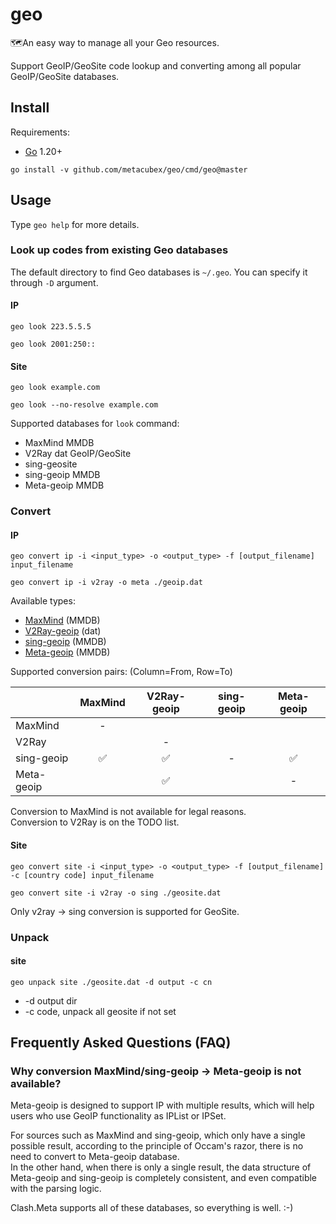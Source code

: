# geo

🗺An easy way to manage all your Geo resources.

Support GeoIP/GeoSite code lookup and converting among all popular GeoIP/GeoSite databases.

## Install

Requirements:

- [Go](https://go.dev) 1.20+

```shell
go install -v github.com/metacubex/geo/cmd/geo@master
```

## Usage

Type `geo help` for more details.

### Look up codes from existing Geo databases

The default directory to find Geo databases is
`~/.geo`. You can specify it through `-D` argument.

#### IP

```shell
geo look 223.5.5.5
```

```shell
geo look 2001:250::
```

#### Site

```shell
geo look example.com
```

```shell
geo look --no-resolve example.com
```

Supported databases for `look` command:

- MaxMind MMDB
- V2Ray dat GeoIP/GeoSite
- sing-geosite
- sing-geoip MMDB
- Meta-geoip MMDB

### Convert

#### IP

```shell
geo convert ip -i <input_type> -o <output_type> -f [output_filename] input_filename
```

```shell
geo convert ip -i v2ray -o meta ./geoip.dat
```

Available types:

- [MaxMind](https://github.com/Dreamacro/maxmind-geoip) (MMDB)
- [V2Ray-geoip](https://github.com/v2fly/geoip) (dat)
- [sing-geoip](https://github.com/SagerNet/sing-geoip) (MMDB)
- [Meta-geoip](https://github.com/MetaCubeX/meta-rules-dat) (MMDB)

Supported conversion pairs: (Column=From, Row=To)

|            | MaxMind | V2Ray-geoip | sing-geoip | Meta-geoip |
| ---------- | :-----: | :---------: | :--------: | :--------: |
| MaxMind    |    -    |             |            |            |
| V2Ray      |         |      -      |            |            |
| sing-geoip |   ✅    |     ✅      |     -      |     ✅     |
| Meta-geoip |         |     ✅      |            |     -      |

Conversion to MaxMind is not available for legal reasons.  
Conversion to V2Ray is on the TODO list.

#### Site

```shell
geo convert site -i <input_type> -o <output_type> -f [output_filename] -c [country code] input_filename
```

```shell
geo convert site -i v2ray -o sing ./geosite.dat
```

Only v2ray -> sing conversion is supported for GeoSite.

### Unpack

#### site

```shell
geo unpack site ./geosite.dat -d output -c cn
```

- -d output dir
- -c code, unpack all geosite if not set

## Frequently Asked Questions (FAQ)

### Why conversion MaxMind/sing-geoip -> Meta-geoip is not available?

Meta-geoip is designed to support IP with multiple results,
which will help users who use GeoIP functionality as IPList or IPSet.

For sources such as MaxMind and sing-geoip, which only have a single possible result,
according to the principle of Occam's razor, there is no need to convert to Meta-geoip database.  
In the other hand, when there is only a single result,
the data structure of Meta-geoip and sing-geoip is completely consistent,
and even compatible with the parsing logic.

Clash.Meta supports all of these databases, so everything is well. :-)
